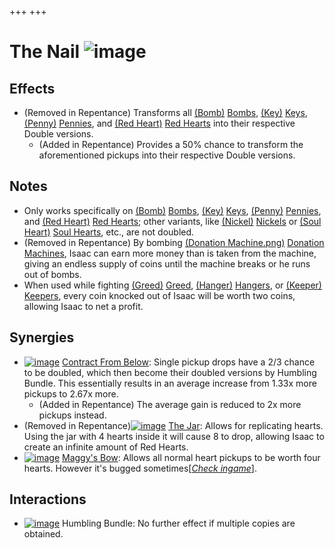 +++
+++

 # The Nail ![image](/image/The_Nail.png) 


Effects
---------


* (Removed in Repentance) Transforms all [(Bomb)](/wiki/Bomb "Bomb") [Bombs](/wiki/Bomb "Bomb"), [(Key)](/wiki/Key "Key") [Keys](/wiki/Key "Key"), [(Penny)](/wiki/Penny "Penny") [Pennies](/wiki/Penny "Penny"), and [(Red Heart)](/wiki/Red_Heart "Red Heart") [Red Hearts](/wiki/Red_Heart "Red Heart") into their respective Double versions.
	+ (Added in Repentance) Provides a 50% chance to transform the aforementioned pickups into their respective Double versions.


Notes
-------


* Only works specifically on [(Bomb)](/wiki/Bomb "Bomb") [Bombs](/wiki/Bomb "Bomb"), [(Key)](/wiki/Key "Key") [Keys](/wiki/Key "Key"), [(Penny)](/wiki/Penny "Penny") [Pennies](/wiki/Penny "Penny"), and [(Red Heart)](/wiki/Red_Heart "Red Heart") [Red Hearts](/wiki/Red_Heart "Red Heart"); other variants, like [(Nickel)](/wiki/Nickel "Nickel") [Nickels](/wiki/Nickel "Nickel") or [(Soul Heart)](/wiki/Soul_Heart "Soul Heart") [Soul Hearts](/wiki/Soul_Heart "Soul Heart"), etc., are not doubled.
* (Removed in Repentance) By bombing [(Donation Machine.png)](https://static.wikia.nocookie.net/bindingofisaacre_gamepedia/images/a/aa/Donation_Machine.png/revision/latest?cb=20210821074535) [Donation Machines](/wiki/Machines#Donation_Machine "Machines"), Isaac can earn more money than is taken from the machine, giving an endless supply of coins until the machine breaks or he runs out of bombs.
* When used while fighting [(Greed)](/wiki/Greed "Greed") [Greed](/wiki/Greed "Greed"), [(Hanger)](/wiki/Hanger "Hanger") [Hangers](/wiki/Hanger "Hanger"), or [(Keeper)](/wiki/Keeper_(Enemy)#Keeper "Keeper") [Keepers](/wiki/Keeper_(Enemy)#Keeper "Keeper (Enemy)"), every coin knocked out of Isaac will be worth two coins, allowing Isaac to net a profit.


Synergies
-----------


* [![image](/image/Contract_From_Below.png)](/wiki/Contract_From_Below "Contract From Below") [Contract From Below](/wiki/Contract_From_Below "Contract From Below"): Single pickup drops have a 2/3 chance to be doubled, which then become their doubled versions by Humbling Bundle. This essentially results in an average increase from 1.33x more pickups to 2.67x more.
	+ (Added in Repentance) The average gain is reduced to 2x more pickups instead.
* (Removed in Repentance)[![image](/image/The_Jar.png)](/wiki/The_Jar "The Jar") [The Jar](/wiki/The_Jar "The Jar"): Allows for replicating hearts. Using the jar with 4 hearts inside it will cause 8 to drop, allowing Isaac to create an infinite amount of Red Hearts.
* [![image](/image/Maggy%27s_Bow.png)](/wiki/Maggy%27s_Bow "Maggy's Bow") [Maggy's Bow](/wiki/Maggy%27s_Bow "Maggy's Bow"): Allows all normal heart pickups to be worth four hearts. However it's bugged sometimes[*[Check ingame](/wiki/Template:Reconfirm "Template:Reconfirm")*].


Interactions
--------------


* [![image](/image/Humbling_Bundle.png)](/wiki/Humbling_Bundle "Humbling Bundle") Humbling Bundle: No further effect if multiple copies are obtained.


